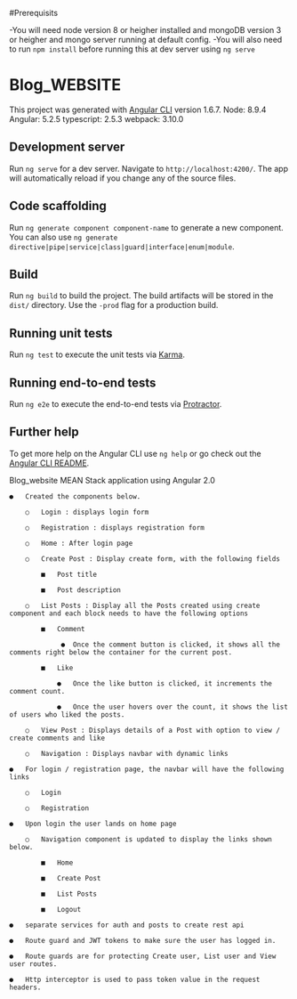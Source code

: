 #Prerequisits

-You will need node version 8 or heigher installed and mongoDB version 3 or heigher and mongo server running at default config.
-You will also need to run `npm install` before running this at dev server using `ng serve`

# Blog_WEBSITE

This project was generated with [Angular CLI](https://github.com/angular/angular-cli) version 1.6.7.
Node: 8.9.4
Angular: 5.2.5
typescript: 2.5.3
webpack: 3.10.0

## Development server

Run `ng serve` for a dev server. Navigate to `http://localhost:4200/`. The app will automatically reload if you change any of the source files.

## Code scaffolding

Run `ng generate component component-name` to generate a new component. You can also use `ng generate directive|pipe|service|class|guard|interface|enum|module`.

## Build

Run `ng build` to build the project. The build artifacts will be stored in the `dist/` directory. Use the `-prod` flag for a production build.

## Running unit tests

Run `ng test` to execute the unit tests via [Karma](https://karma-runner.github.io).

## Running end-to-end tests

Run `ng e2e` to execute the end-to-end tests via [Protractor](http://www.protractortest.org/).

## Further help

To get more help on the Angular CLI use `ng help` or go check out the [Angular CLI README](https://github.com/angular/angular-cli/blob/master/README.md).

Blog_website 
    MEAN Stack application using Angular 2.0

    ●	Created the components below.

        ○	Login : displays login form

        ○	Registration : displays registration form

        ○	Home : After login page

        ○	Create Post : Display create form, with the following fields

            ■	Post title

            ■	Post description

        ○	List Posts : Display all the Posts created using create component and each block needs to have the following options

            ■	Comment

                 ●	Once the comment button is clicked, it shows all the comments right below the container for the current post.

            ■	Like

                ●	Once the like button is clicked, it increments the comment count.

                ●	Once the user hovers over the count, it shows the list of users who liked the posts.

        ○	View Post : Displays details of a Post with option to view / create comments and like

        ○	Navigation : Displays navbar with dynamic links

    ●	For login / registration page, the navbar will have the following links

        ○	Login

        ○	Registration

    ●	Upon login the user lands on home page

        ○	Navigation component is updated to display the links shown below.

            ■	Home

            ■	Create Post

            ■	List Posts

            ■	Logout

    ●	separate services for auth and posts to create rest api

    ●	Route guard and JWT tokens to make sure the user has logged in.

    ●	Route guards are for protecting Create user, List user and View user routes.

    ●	Http interceptor is used to pass token value in the request headers.

